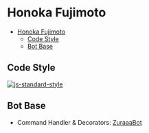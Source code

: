 # Honoka Fujimoto

- [Honoka Fujimoto](#honoka-fujimoto)
  - [Code Style](#code-style)
  - [Bot Base](#bot-base)

## Code Style

[![js-standard-style](https://cdn.rawgit.com/standard/standard/master/badge.svg)](http://standardjs.com)

## Bot Base

- Command Handler & Decorators: [ZuraaaBot](https://github.com/zuraaa-projects/ZuraaaBot)
